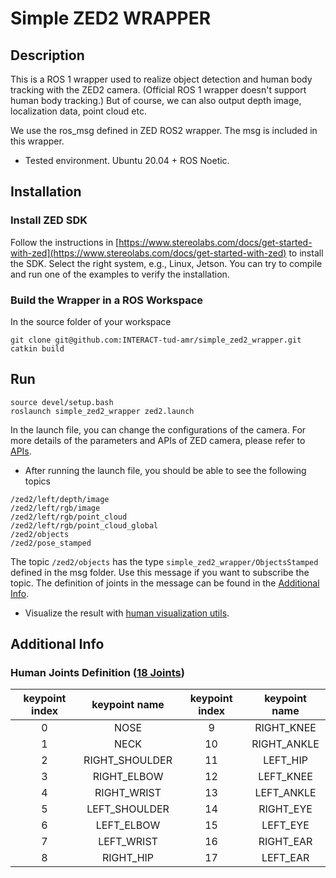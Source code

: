 # Simple ZED2 WRAPPER

## Description
This is a ROS 1 wrapper used to realize object detection and human body tracking with the ZED2 camera. (Official ROS 1 wrapper doesn't support human body tracking.) But of course, we can also output depth image, localization data, point cloud etc.

We use the ros_msg defined in ZED ROS2 wrapper. The msg is included in this wrapper.

- Tested environment. Ubuntu 20.04 + ROS Noetic.

## Installation
### Install ZED SDK
Follow the instructions in [https://www.stereolabs.com/docs/get-started-with-zed](https://www.stereolabs.com/docs/get-started-with-zed) to install the SDK. Select the right system, e.g., Linux, Jetson. You can try to compile and run one of the examples to verify the installation.

### Build the Wrapper in a ROS Workspace
In the source folder of your workspace
```
git clone git@github.com:INTERACT-tud-amr/simple_zed2_wrapper.git
catkin build
```

## Run
```
source devel/setup.bash
roslaunch simple_zed2_wrapper zed2.launch 
```

In the launch file, you can change the configurations of the camera. For more details of the parameters and APIs of ZED camera, please refer to [APIs](https://www.stereolabs.com/docs/api).

- After running the launch file, you should be able to see the following topics
```
/zed2/left/depth/image
/zed2/left/rgb/image
/zed2/left/rgb/point_cloud
/zed2/left/rgb/point_cloud_global
/zed2/objects
/zed2/pose_stamped
```

The topic ```/zed2/objects``` has the type ```simple_zed2_wrapper/ObjectsStamped``` defined in the msg folder. Use this message if you want to subscribe the topic. The definition of joints in the message can be found in the [Additional Info](#additional-info).

- Visualize the result with [human visualization utils](https://github.com/INTERACT-tud-amr/visualization_utils). 


## Additional Info
### Human Joints Definition ([18 Joints](https://www.stereolabs.com/docs/body-tracking))
| keypoint index |  keypoint name | keypoint index | keypoint name |
|:--------------:|:--------------:|:--------------:|:-------------:|
| 0              | NOSE           | 9              | RIGHT_KNEE    |
| 1              | NECK           | 10             | RIGHT_ANKLE   |
| 2              | RIGHT_SHOULDER | 11             | LEFT_HIP      |
| 3              | RIGHT_ELBOW    | 12             | LEFT_KNEE     |
| 4              | RIGHT_WRIST    | 13             | LEFT_ANKLE    |
| 5              | LEFT_SHOULDER  | 14             | RIGHT_EYE     |
| 6              | LEFT_ELBOW     | 15             | LEFT_EYE      |
| 7              | LEFT_WRIST     | 16             | RIGHT_EAR     |
| 8              | RIGHT_HIP      | 17             | LEFT_EAR      |
